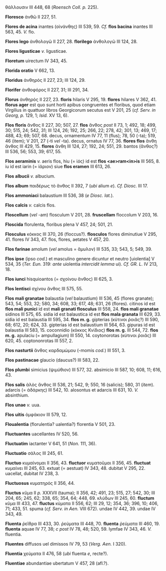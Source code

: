 θάλλουσιν III 448, 68 (*Roensch Coll. p.* 225).

**Floresco** ἀνθῶ II 227, 51.

**Flores de acina** inantes (οἰνάνθης) III 539, 59. *Cf.* **flos
bacina** inantes III 563, 45. *V.* flo.

**Flores lego** ἀνθολογῶ II 227, 28. **florilego** ἀνθολογῶ III 124, 28.

**Flores ligusticae** *v.* ligusticae.

**Floretum** uirectum IV 343, 45.

**Florida oratio** V 662, 13.

**Floridus** ἀνθηρός II 227, 23; III 124, 29.

**Florifer** ἀνθοφόρος II 227, 31; III 291, 34.

**Florus** ἀνθηρός II 227, 23. **floris** hilaris V 295, 19. **flores**
hilares V 362, 41. **florus ager** est quo sunt horti apibus congruentes
et floribus, quod etiam Virgilius in quattuor libros Georgicorum secutus
est V 201, 25 (*cf. Serv. in Georg, p.* 129, 1; *Isid.* XV 13, 6).

**Flos floris** ἄνθος II 227, 30; 507, 27. **flos** ἄνθος *post* II 73,
1; 492, 18; 499, 30; 515, 24; 542, 31; III 124, 26; 192, 25; 266, 22;
278, 42; 301, 13; 469, 17; 488, 43; 69; 507, 68. decus, ornamentum IV
77, 11 (flus); 78, 50 (-ta); 519, 46 (item); V 201, 27 (-ti *vel* -ta).
decus, ornatus IV 77, 36. **flores flos** ἄνθη ἄνθος III 429, 15.
**flores** ἄνθη III 124, 27; 192, 24; 551, 29. bantos (ἄνθος?) III 536,
56; 553, 39; 617, 55.

**Flos aeraminis** *v.* aeris flos, hiu (= ἰός) id est **flos
\<ae\>ram\<in\>is** III 565, 8. iu id est iarin (= ἰάριον) siue **flos
eramen** III 613, 26.

**Flos albucii** *v.* albucium.

**Flos album** παιδέρως τὸ ἄνθος II 392, 7 (*ubi* alium *e*). *Cf.
Diosc.* III 17.

**Flos ammoniaci** balaustium III 536, 38 (*e Diosc. lat.*).

**Flos calcis** *v.* calcis flos.

**Floscellum** (*vel* -am) flosculum V 201, 28. **fruscellam** floccolum
V 203, 16.

**Floscida** florulenta, floribus plena V 457, 24; 501, 21.

**Flosculus** κόκκος III 370, 26 (floccus?). **flosculos** flores
diminutiue V 295, 41. flores IV 343, 47. flos, flores, aetates V 457,
20.

**Flos farinae** amolum (*vel* amolus = ἄμυλον) III 535, 33; 543, 5;
549, 39.

**Flos ipse** (ipso *cod.*) et masculino genere dicuntur et neutro
[uiolentia] V 534, 35 (*Ter. Eun.* 319: *ante* uiolentia *intercidit
lemma* ui). *Cf. GR. L.* IV 213, 18.

**Flos iunci** hisquioantos (= σχοίνου ἄνθος) III 625, 3.

**Flos lentisci** σχίνου ἄνθος III 575, 55.

**Flos mali granatae** balaustia (*vel* balaustium) III 536, 45 (flores
granate); 543, 54; 553, 32; 580, 34; 608, 33; 617, 48; 631, 26 (flores).
citinos id est **flos mali punici** id est **mali granati flosculus**
III 558, 24. **flos mali granatae** sidinos III 575, 65. sidia id est
balaustica id est **flos mala granata** III 629, 33. sidia id est
balaustia III 595, 34. **flos m. g.** gipterias (κύτινοι ῥοιᾶς?) III
590, 68; 612, 20; 624, 33. gipterias id est balaustium III 564, 63.
gipuras id est balaustia III 583, 15. coconnidio (κόκκος Κνίδιος) **flos
m. g.** III 544, 72. **flos m. g.** apulaciu (= ampullagium) III 550,
14. coytonorotas (κύτινοι ῥοιᾶς) III 620, 45. coptononrotas III 557, 2.

**Flos nasturtii** ἄνθος καρδαμώμου (-momis *cod.*) III 551, 3.

**Flos pastinacae** glaucio (daucus?) III 583, 22.

**Flos plumbi** simicius (ψιμύθιον) III 577, 32. absimicio III 587, 10;
608, 11; 616, 43.

**Flos salis** ἁλὸς ἄνθος III 536, 21; 542, 9; 550, 16 (salicis); 580,
31 (*item*). adarcis (= ἀδάρκης) III 542, 10. alosontus et adarcis III
631, 10. *V.* absinthium.

**Flos unae** *v.* uua.

**Flos uitis** ὀμφάκιον III 579, 12.

**Floualentia** (florulentia? ualentia?) florentia V 501, 23.

**Fluctuantes** uacellantes IV 520, 56.

**Fluctuatim** iactanter V 641, 51 (*Non.* 111, 36).

**Fluctuatio** σάλος III 245, 61.

**Fluctuo** κυμαίνομαι II 356, 43. **fluctuor** κυματοῦμαι II 356, 45.
**fluctuat** κυμαίνει III 245, 63. extuat (= aestuat) IV 343, 48.
dubitat V 295, 22. uacellat, dubitat IV 238, 3.

**Fluctuosus** κυματηρός II 356, 44.

**Fluctus** κῦμα II *p.* XXXVII (tauma); II 356, 42; 491, 23; 515, 27;
542, 30; III 204, 65; 245, 62; 338, 65; 354, 64; 448, 69. κλύδων III
245, 60. **fluctum** κῦμα III 433, 47. **fluctus** κύματα II 556, 62;
III 29, 12; 354, 36; 396, 10; 406, 71; 433, 51. spuma (*cf. Serv. in*
*Aen.* VIII 672). undae IV 442, 39. undae IV 343, 49.

**Fluenta** ῥεῖθρα III 433, 30. ῥεύματα III 448, 70. **fluenta** ῥεύματα
III 460, 19. **fluenta** aquae IV 77, 38; *c post* IV 78, 48; 520, 59.
lymfae IV 343, 46. *V.* fluentia.

**Fluentes** diffusos uel dimissos IV 79, 53 (*Verg. Aen.* I 320).

**Fluentia** χεύματα II 476, 58 (*ubi* fluenta *e*, recte?).

**Fluentiae** abundantiae ubertatum V 457, 28 (afl.?).
